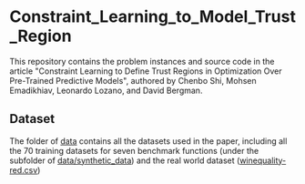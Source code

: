 # Constraint_Learning_to_Model_Trust_Region

This repository contains the problem instances and source code in the article "Constraint Learning to Define Trust Regions in Optimization Over Pre-Trained Predictive Models", authored by Chenbo Shi, Mohsen Emadikhiav, Leonardo Lozano, and David Bergman.

## Dataset 
The folder of [data](data/) contains all the datasets used in the paper, including all the 70 training datasets for seven benchmark functions (under the subfolder of [data/synthetic_data](data/synthetic_data)) and the real world dataset ([winequality-red.csv](data/winequality-red.csv))
